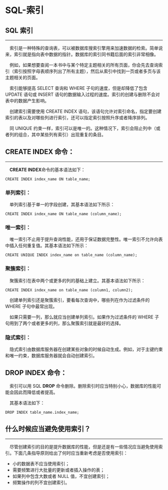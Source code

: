 # SQL-索引


## SQL 索引

------

　索引是一种特殊的查询表，可以被数据库搜索引擎用来加速数据的检索。简单说来，索引就是指向表中数据的指针。数据库的索引同书籍后面的索引非常相像。

　例如，如果想要查阅一本书中与某个特定主题相关的所有页面，你会先去查询索引（索引按照字母表顺序列出了所有主题），然后从索引中找到一页或者多页与该主题相关的页面。

　索引能够提高 SELECT 查询和 WHERE 子句的速度，但是却降低了包含 UPDATE 语句或 INSERT 语句的数据输入过程的速度。索引的创建与删除不会对表中的数据产生影响。

　创建索引需要使用 CREATE INDEX 语句，该语句允许对索引命名，指定要创建索引的表以及对哪些列进行索引，还可以指定索引按照升序或者降序排列。

　同 UNIQUE 约束一样，索引可以是唯一的。这种情况下，索引会阻止列中（或者列的组合，其中某些列有索引）出现重复的条目。



## CREATE INDEX 命令：

------

　**CREATE INDEX**命令的基本语法如下：

```
CREATE INDEX index_name ON table_name;
```

### 单列索引：

　单列索引基于单一的字段创建，其基本语法如下所示：

```
CREATE INDEX index_name ON table_name (column_name);
```

### 唯一索引：

　唯一索引不止用于提升查询性能，还用于保证数据完整性。唯一索引不允许向表中插入任何重复值。其基本语法如下所示：

```
CREATE UNIQUE INDEX index_name on table_name (column_name);
```

### 聚簇索引：

　聚簇索引在表中两个或更多的列的基础上建立。其基本语法如下所示：

```
CREATE INDEX index_name on table_name (column1, column2);
```

　创建单列索引还是聚簇索引，要看每次查询中，哪些列在作为过滤条件的 WHERE 子句中最常出现。

　如果只需要一列，那么就应当创建单列索引。如果作为过滤条件的 WHERE 子句用到了两个或者更多的列，那么聚簇索引就是最好的选择。

### 隐式索引：

　隐式索引由数据库服务器在创建某些对象的时候自动生成。例如，对于主键约束和唯一约束，数据库服务器就会自动创建索引。

## DROP INDEX 命令：

　索引可以用 SQL **DROP** 命令删除。删除索引时应当特别小心，数据库的性能可能会因此而降低或者提高。

　其基本语法如下：

```
DROP INDEX table_name.index_name;
```



## 什么时候应当避免使用索引？

------

　尽管创建索引的目的是提升数据库的性能，但是还是有一些情况应当避免使用索引。下面几条指导原则给出了何时应当重新考虑是否使用索引：

- 小的数据表不应当使用索引；
- 需要频繁进行大批量的更新或者插入操作的表；
- 如果列中包含大数或者 NULL 值，不宜创建索引；
- 频繁操作的列不宜创建索引。
